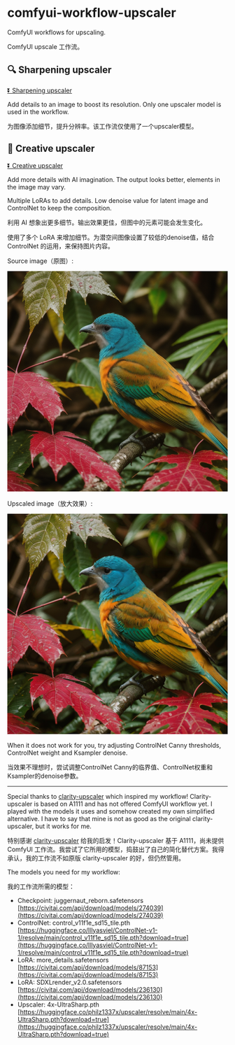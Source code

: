 # comfyui-workflow-upscaler

ComfyUI workflows for upscaling.

ComfyUI upscale 工作流。

## 🔍 Sharpening upscaler

[⏬ Sharpening upscaler](https://github.com/greenzorro/comfyui-workflow-upscaler/blob/main/upscaler-sharpen.json)

Add details to an image to boost its resolution. Only one upscaler model is used in the workflow.

为图像添加细节，提升分辨率。该工作流仅使用了一个upscaler模型。

## 🎨 Creative upscaler

[⏬ Creative upscaler](https://github.com/greenzorro/comfyui-workflow-upscaler/blob/main/upscaler-creative.json)

Add more details with AI imagination. The output looks better, elements in the image may vary.

Multiple LoRAs to add details. Low denoise value for latent image and ControlNet to keep the composition.

利用 AI 想象出更多细节。输出效果更佳，但图中的元素可能会发生变化。

使用了多个 LoRA 来增加细节。为潜空间图像设置了较低的denoise值，结合 ControlNet 的运用，来保持图片内容。

Source image（原图）:

![](https://github.com/greenzorro/comfyui-workflow-upscaler/blob/main/example_source.png?raw=true)

Upscaled image（放大效果）:

![](https://github.com/greenzorro/comfyui-workflow-upscaler/blob/main/example_creative.png?raw=true)

When it does not work for you, try adjusting ControlNet Canny thresholds, ControlNet weight and Ksampler denoise.

当效果不理想时，尝试调整ControlNet Canny的临界值、ControlNet权重和Ksampler的denoise参数。

---

Special thanks to [clarity-upscaler](https://github.com/philz1337x/clarity-upscaler) which inspired my workflow! Clarity-upscaler is based on A1111 and has not offered ComfyUI workflow yet. I played with the models it uses and somehow created my own simplified alternative. I have to say that mine is not as good as the original clarity-upscaler, but it works for me.

特别感谢 [clarity-upscaler](https://github.com/philz1337x/clarity-upscaler) 给我的启发！Clarity-upscaler 基于 A1111，尚未提供 ComfyUI 工作流。我尝试了它所用的模型，捣鼓出了自己的简化替代方案。我得承认，我的工作流不如原版 clarity-upscaler 的好，但仍然管用。

The models you need for my workflow:

我的工作流所需的模型：

- Checkpoint: juggernaut_reborn.safetensors [https://civitai.com/api/download/models/274039](https://civitai.com/api/download/models/274039)
- ControlNet: control_v11f1e_sd15_tile.pth [https://huggingface.co/lllyasviel/ControlNet-v1-1/resolve/main/control_v11f1e_sd15_tile.pth?download=true](https://huggingface.co/lllyasviel/ControlNet-v1-1/resolve/main/control_v11f1e_sd15_tile.pth?download=true)
- LoRA: more_details.safetensors [https://civitai.com/api/download/models/87153](https://civitai.com/api/download/models/87153)
- LoRA: SDXLrender_v2.0.safetensors [https://civitai.com/api/download/models/236130](https://civitai.com/api/download/models/236130)
- Upscaler: 4x-UltraSharp.pth [https://huggingface.co/philz1337x/upscaler/resolve/main/4x-UltraSharp.pth?download=true](https://huggingface.co/philz1337x/upscaler/resolve/main/4x-UltraSharp.pth?download=true)
